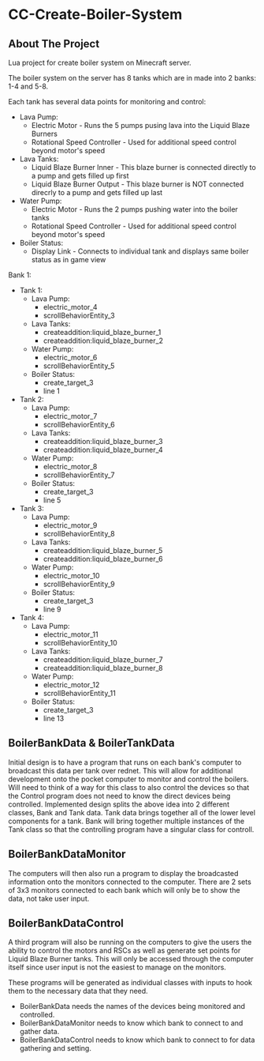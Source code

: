 # CC-Create-Boiler-System

## About The Project
Lua project for create boiler system on Minecraft server.

The boiler system on the server has 8 tanks which are in made into 2 banks: 1-4 and 5-8.

Each tank has several data points for monitoring and control:
 - Lava Pump:
   - Electric Motor - Runs the 5 pumps pusing lava into the Liquid Blaze Burners
   - Rotational Speed Controller - Used for additional speed control beyond motor's speed
 - Lava Tanks:
   - Liquid Blaze Burner Inner - This blaze burner is connected directly to a pump and gets filled up first
   - Liquid Blaze Burner Output - This blaze burner is NOT connected direcrly to a pump and gets filled up last
 - Water Pump:
   - Electric Motor - Runs the 2 pumps pushing water into the boiler tanks
   - Rotational Speed Controller - Used for additional speed control beyond motor's speed
 - Boiler Status:
   - Display Link - Connects to individual tank and displays same boiler status as in game view

Bank 1:
 - Tank 1:
   - Lava Pump:
     - electric_motor_4
     - scrollBehaviorEntity_3
   - Lava Tanks:
     - createaddition:liquid_blaze_burner_1
     - createaddition:liquid_blaze_burner_2
   - Water Pump:
     - electric_motor_6
     - scrollBehaviorEntity_5
   - Boiler Status:
     - create_target_3 
     - line 1
 - Tank 2:
   - Lava Pump:
     - electric_motor_7
     - scrollBehaviorEntity_6
   - Lava Tanks:
     - createaddition:liquid_blaze_burner_3
     - createaddition:liquid_blaze_burner_4
   - Water Pump:
     - electric_motor_8
     - scrollBehaviorEntity_7
   - Boiler Status:
     - create_target_3
     - line 5
 - Tank 3:
   - Lava Pump:
     - electric_motor_9
     - scrollBehaviorEntity_8
   - Lava Tanks:
     - createaddition:liquid_blaze_burner_5
     - createaddition:liquid_blaze_burner_6
   - Water Pump:
     - electric_motor_10
     - scrollBehaviorEntity_9
   - Boiler Status:
     - create_target_3
     - line 9
 - Tank 4:
   - Lava Pump:
     - electric_motor_11
     - scrollBehaviorEntity_10
   - Lava Tanks:
     - createaddition:liquid_blaze_burner_7
     - createaddition:liquid_blaze_burner_8
   - Water Pump:
     - electric_motor_12
     - scrollBehaviorEntity_11
   - Boiler Status:
     - create_target_3
     - line 13

## BoilerBankData & BoilerTankData
Initial design is to have a program that runs on each bank's computer to broadcast this data per tank over rednet.
This will allow for additional development onto the pocket computer to monitor and control the boilers. Will need to think
of a way for this class to also control the devices so that the Control program does not need to know the direct devices being
controlled.
Implemented design splits the above idea into 2 different classes, Bank and Tank data. Tank data brings together all of the lower 
level components for a tank. Bank will bring together multiple instances of the Tank class so that the controlling program have a 
singular class for controll.

## BoilerBankDataMonitor
The computers will then also run a program to display the broadcasted information onto the monitors connected to the computer.
There are 2 sets of 3x3 monitors connected to each bank which will only be to show the data, not take user input.

## BoilerBankDataControl
A third program will also be running on the computers to give the users the ability to control the motors and RSCs as well as 
generate set points for Liquid Blaze Burner tanks. This will only be accessed through the computer itself since user input is
not the easiest to manage on the monitors.

These programs will be generated as individual classes with inputs to hook them to the necessary data that they need.
 - BoilerBankData needs the names of the devices being monitored and controlled.
 - BoilerBankDataMonitor needs to know which bank to connect to and gather data.
 - BoilerBankDataControl needs to know which bank to connect to for data gathering and setting.
